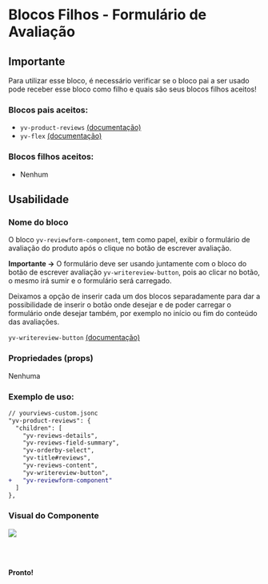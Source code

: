 # Blocos Filhos - Formulário de Avaliação

## Importante

Para utilizar esse bloco, é necessário verificar se o bloco pai a ser usado pode receber esse bloco como filho e quais são seus blocos filhos aceitos!

### Blocos pais aceitos:

 - `yv-product-reviews` [(documentação)](https://github.com/yourviewsbyhiplatform/documentacoes/blob/master/Instala%C3%A7%C3%A3o%20personaliz%C3%A1vel%20-%20Bloco%20de%20reviews.md)
 - `yv-flex` [(documentação)](https://github.com/yourviewsbyhiplatform/documentacoes/blob/master/Blocos%20Filhos%20-%20Flex%20Box.md)

### Blocos filhos aceitos:

- Nenhum
 
## Usabilidade

### Nome do bloco

O bloco `yv-reviewform-component`, tem como papel, exibir o formulário de avaliação do produto após o clique no botão de escrever avaliação.

**Importante ->** O formulário deve ser usando juntamente com o bloco do botão de escrever avaliação `yv-writereview-button`, pois ao clicar no botão, o mesmo irá sumir e o formulário será carregado. 

Deixamos a opção de inserir cada um dos blocos separadamente para dar a possibilidade de inserir o botão onde desejar e de poder carregar o formulário onde desejar também, por exemplo no início ou fim do conteúdo das avaliações.

`yv-writereview-button` [(documentação)](https://github.com/yourviewsbyhiplatform/documentacoes/blob/master/Blocos%20Filhos%20-%20Bot%C3%A3o%20de%20Escrever%20Avalia%C3%A7%C3%A3o.md)

### Propriedades (props)

Nenhuma

### Exemplo de uso:

```diff
// yourviews-custom.jsonc
"yv-product-reviews": {
  "children": [
    "yv-reviews-details",
    "yv-reviews-field-summary",
    "yv-orderby-select",
    "yv-title#reviews",
    "yv-reviews-content",
    "yv-writereview-button",
+   "yv-reviewform-component"
  ]
},
```

### Visual do Componente
![](https://i.imgur.com/Uuo0P1a.png)

<br>
<br>

**Pronto!**
<!--stackedit_data:
eyJoaXN0b3J5IjpbLTEzNzE0MDUwMDNdfQ==
-->